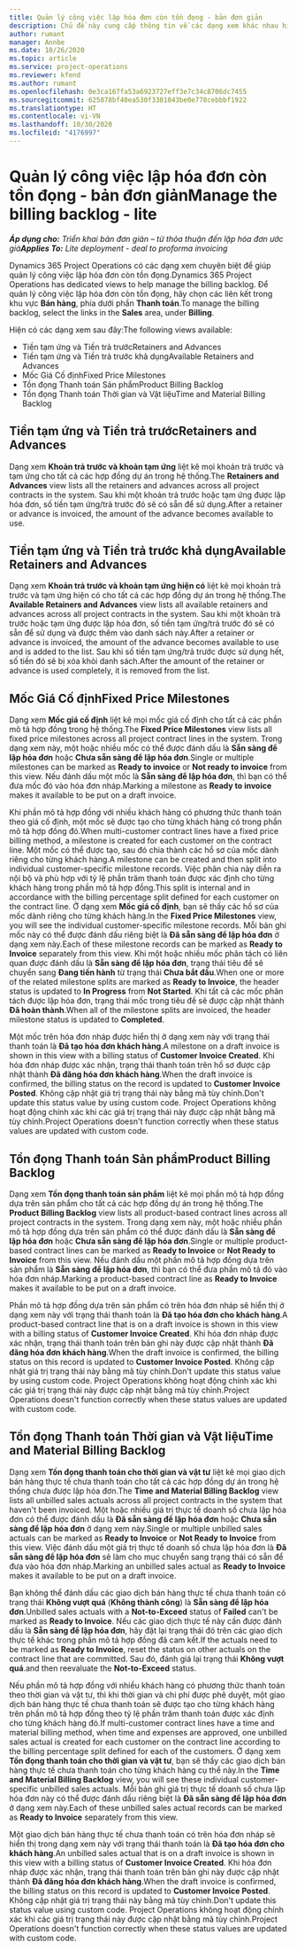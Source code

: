 ```yaml
---
title: Quản lý công việc lập hóa đơn còn tồn đọng - bản đơn giản
description: Chủ đề này cung cấp thông tin về các dạng xem khác nhau hiện có mà bạn có thể sử dụng khi quản lý công việc lập hóa đơn còn tồn đọng.
author: rumant
manager: Annbe
ms.date: 10/26/2020
ms.topic: article
ms.service: project-operations
ms.reviewer: kfend
ms.author: rumant
ms.openlocfilehash: 0e3ca167fa53a6923727eff3e7c34c8706dc7455
ms.sourcegitcommit: 625878bf48ea530f3381843be0e778cebbbf1922
ms.translationtype: HT
ms.contentlocale: vi-VN
ms.lasthandoff: 10/30/2020
ms.locfileid: "4176997"
---
```

# <a name="manage-the-billing-backlog---lite"></a><span data-ttu-id="6d730-103">Quản lý công việc lập hóa đơn còn tồn đọng - bản đơn giản</span><span class="sxs-lookup"><span data-stu-id="6d730-103">Manage the billing backlog - lite</span></span>

<span data-ttu-id="6d730-104">_**Áp dụng cho:** Triển khai bản đơn giản – từ thỏa thuận đến lập hóa đơn ước giá_</span><span class="sxs-lookup"><span data-stu-id="6d730-104">_**Applies To:** Lite deployment - deal to proforma invoicing_</span></span>

<span data-ttu-id="6d730-105">Dynamics 365 Project Operations có các dạng xem chuyên biệt để giúp quản lý công việc lập hóa đơn còn tồn đọng.</span><span class="sxs-lookup"><span data-stu-id="6d730-105">Dynamics 365 Project Operations has dedicated views to help manage the billing backlog.</span></span> <span data-ttu-id="6d730-106">Để quản lý công việc lập hóa đơn còn tồn đọng, hãy chọn các liên kết trong khu vực **Bán hàng**, phía dưới phần **Thanh toán**.</span><span class="sxs-lookup"><span data-stu-id="6d730-106">To manage the billing backlog, select the links in the **Sales** area, under **Billing**.</span></span> 

<span data-ttu-id="6d730-107">Hiện có các dạng xem sau đây:</span><span class="sxs-lookup"><span data-stu-id="6d730-107">The following views available:</span></span>

- <span data-ttu-id="6d730-108">Tiền tạm ứng và Tiền trả trước</span><span class="sxs-lookup"><span data-stu-id="6d730-108">Retainers and Advances</span></span>
- <span data-ttu-id="6d730-109">Tiền tạm ứng và Tiền trả trước khả dụng</span><span class="sxs-lookup"><span data-stu-id="6d730-109">Available Retainers and Advances</span></span>
- <span data-ttu-id="6d730-110">Mốc Giá Cố định</span><span class="sxs-lookup"><span data-stu-id="6d730-110">Fixed Price Milestones</span></span>
- <span data-ttu-id="6d730-111">Tồn đọng Thanh toán Sản phẩm</span><span class="sxs-lookup"><span data-stu-id="6d730-111">Product Billing Backlog</span></span>
- <span data-ttu-id="6d730-112">Tồn đọng Thanh toán Thời gian và Vật liệu</span><span class="sxs-lookup"><span data-stu-id="6d730-112">Time and Material Billing Backlog</span></span>

## <a name="retainers-and-advances"></a><span data-ttu-id="6d730-113">Tiền tạm ứng và Tiền trả trước</span><span class="sxs-lookup"><span data-stu-id="6d730-113">Retainers and Advances</span></span>

<span data-ttu-id="6d730-114">Dạng xem **Khoản trả trước và khoản tạm ứng** liệt kê mọi khoản trả trước và tạm ứng cho tất cả các hợp đồng dự án trong hệ thống.</span><span class="sxs-lookup"><span data-stu-id="6d730-114">The **Retainers and Advances** view lists all the retainers and advances across all project contracts in the system.</span></span> <span data-ttu-id="6d730-115">Sau khi một khoản trả trước hoặc tạm ứng được lập hóa đơn, số tiền tạm ứng/trả trước đó sẽ có sẵn để sử dụng.</span><span class="sxs-lookup"><span data-stu-id="6d730-115">After a retainer or advance is invoiced, the amount of the advance becomes available to use.</span></span>

## <a name="available-retainers-and-advances"></a><span data-ttu-id="6d730-116">Tiền tạm ứng và Tiền trả trước khả dụng</span><span class="sxs-lookup"><span data-stu-id="6d730-116">Available Retainers and Advances</span></span>

<span data-ttu-id="6d730-117">Dạng xem **Khoản trả trước và khoản tạm ứng hiện có** liệt kê mọi khoản trả trước và tạm ứng hiện có cho tất cả các hợp đồng dự án trong hệ thống.</span><span class="sxs-lookup"><span data-stu-id="6d730-117">The **Available Retainers and Advances** view lists all available retainers and advances across all project contracts in the system.</span></span> <span data-ttu-id="6d730-118">Sau khi một khoản trả trước hoặc tạm ứng được lập hóa đơn, số tiền tạm ứng/trả trước đó sẽ có sẵn để sử dụng và được thêm vào danh sách này.</span><span class="sxs-lookup"><span data-stu-id="6d730-118">After a retainer or advance is invoiced, the amount of the advance becomes available to use and is added to the list.</span></span> <span data-ttu-id="6d730-119">Sau khi số tiền tạm ứng/trả trước được sử dụng hết, số tiền đó sẽ bị xóa khỏi danh sách.</span><span class="sxs-lookup"><span data-stu-id="6d730-119">After the amount of the retainer or advance is used completely, it is removed from the list.</span></span>

## <a name="fixed-price-milestones"></a><span data-ttu-id="6d730-120">Mốc Giá Cố định</span><span class="sxs-lookup"><span data-stu-id="6d730-120">Fixed Price Milestones</span></span>

<span data-ttu-id="6d730-121">Dạng xem **Mốc giá cố định** liệt kê mọi mốc giá cố định cho tất cả các phần mô tả hợp đồng trong hệ thống.</span><span class="sxs-lookup"><span data-stu-id="6d730-121">The **Fixed Price Milestones** view lists all fixed price milestones across all project contract lines in the system.</span></span> <span data-ttu-id="6d730-122">Trong dạng xem này, một hoặc nhiều mốc có thể được đánh dấu là **Sẵn sàng để lập hóa đơn** hoặc **Chưa sẵn sàng để lập hóa đơn**.</span><span class="sxs-lookup"><span data-stu-id="6d730-122">Single or multiple milestones can be marked as **Ready to invoice** or **Not ready to invoice** from this view.</span></span> <span data-ttu-id="6d730-123">Nếu đánh dấu một mốc là **Sẵn sàng để lập hóa đơn**, thì bạn có thể đưa mốc đó vào hóa đơn nháp.</span><span class="sxs-lookup"><span data-stu-id="6d730-123">Marking a milestone as **Ready to invoice** makes it available to be put on a draft invoice.</span></span>

<span data-ttu-id="6d730-124">Khi phần mô tả hợp đồng với nhiều khách hàng có phương thức thanh toán theo giá cố định, một mốc sẽ được tạo cho từng khách hàng có trong phần mô tả hợp đồng đó.</span><span class="sxs-lookup"><span data-stu-id="6d730-124">When multi-customer contract lines have a fixed price billing method, a milestone is created for each customer on the contract line.</span></span> <span data-ttu-id="6d730-125">Một mốc có thể được tạo, sau đó chia thành các hồ sơ của mốc dành riêng cho từng khách hàng.</span><span class="sxs-lookup"><span data-stu-id="6d730-125">A milestone can be created and then split into individual customer-specific milestone records.</span></span> <span data-ttu-id="6d730-126">Việc phân chia này diễn ra nội bộ và phù hợp với tỷ lệ phần trăm thanh toán được xác định cho từng khách hàng trong phần mô tả hợp đồng.</span><span class="sxs-lookup"><span data-stu-id="6d730-126">This split is internal and in accordance with the billing percentage split defined for each customer on the contract line.</span></span> <span data-ttu-id="6d730-127">Ở dạng xem **Mốc giá cố định**, bạn sẽ thấy các hồ sơ của mốc dành riêng cho từng khách hàng.</span><span class="sxs-lookup"><span data-stu-id="6d730-127">In the **Fixed Price Milestones** view, you will see the individual customer-specific milestone records.</span></span> <span data-ttu-id="6d730-128">Mỗi bản ghi mốc này có thể được đánh dấu riêng biệt là **Đã sẵn sàng để lập hóa đơn** ở dạng xem này.</span><span class="sxs-lookup"><span data-stu-id="6d730-128">Each of these milestone records can be marked as **Ready to Invoice** separately from this view.</span></span> <span data-ttu-id="6d730-129">Khi một hoặc nhiều mốc phân tách có liên quan được đánh dấu là **Sẵn sàng để lập hóa đơn**, trạng thái tiêu đề sẽ chuyển sang **Đang tiến hành** từ trạng thái **Chưa bắt đầu**.</span><span class="sxs-lookup"><span data-stu-id="6d730-129">When one or more of the related milestone splits are marked as **Ready to Invoice**, the header status is updated to **In Progress** from **Not Started**.</span></span> <span data-ttu-id="6d730-130">Khi tất cả các mốc phân tách được lập hóa đơn, trạng thái mốc trong tiêu đề sẽ được cập nhật thành **Đã hoàn thành**.</span><span class="sxs-lookup"><span data-stu-id="6d730-130">When all of the milestone splits are invoiced, the header milestone status is updated to **Completed**.</span></span>

<span data-ttu-id="6d730-131">Một mốc trên hóa đơn nháp được hiển thị ở dạng xem này với trạng thái thanh toán là **Đã tạo hóa đơn khách hàng**.</span><span class="sxs-lookup"><span data-stu-id="6d730-131">A milestone on a draft invoice is shown in this view with a billing status of **Customer Invoice Created**.</span></span> <span data-ttu-id="6d730-132">Khi hóa đơn nháp được xác nhận, trạng thái thanh toán trên hồ sơ được cập nhật thành **Đã đăng hóa đơn khách hàng**.</span><span class="sxs-lookup"><span data-stu-id="6d730-132">When the draft invoice is confirmed, the billing status on the record is updated to **Customer Invoice Posted**.</span></span> <span data-ttu-id="6d730-133">Không cập nhật giá trị trạng thái này bằng mã tùy chỉnh.</span><span class="sxs-lookup"><span data-stu-id="6d730-133">Don't update this status value by using custom code.</span></span> <span data-ttu-id="6d730-134">Project Operations không hoạt động chính xác khi các giá trị trạng thái này được cập nhật bằng mã tùy chỉnh.</span><span class="sxs-lookup"><span data-stu-id="6d730-134">Project Operations doesn't function correctly when these status values are updated with custom code.</span></span>

## <a name="product-billing-backlog"></a><span data-ttu-id="6d730-135">Tồn đọng Thanh toán Sản phẩm</span><span class="sxs-lookup"><span data-stu-id="6d730-135">Product Billing Backlog</span></span>

<span data-ttu-id="6d730-136">Dạng xem **Tồn đọng thanh toán sản phẩm** liệt kê mọi phần mô tả hợp đồng dựa trên sản phẩm cho tất cả các hợp đồng dự án trong hệ thống.</span><span class="sxs-lookup"><span data-stu-id="6d730-136">The **Product Billing Backlog** view lists all product-based contract lines across all project contracts in the system.</span></span> <span data-ttu-id="6d730-137">Trong dạng xem này, một hoặc nhiều phần mô tả hợp đồng dựa trên sản phẩm có thể được đánh dấu là **Sẵn sàng để lập hóa đơn** hoặc **Chưa sẵn sàng để lập hóa đơn**.</span><span class="sxs-lookup"><span data-stu-id="6d730-137">Single or multiple product-based contract lines can be marked as **Ready to Invoice** or **Not Ready to Invoice** from this view.</span></span> <span data-ttu-id="6d730-138">Nếu đánh dấu một phần mô tả hợp đồng dựa trên sản phẩm là **Sẵn sàng để lập hóa đơn**, thì bạn có thể đưa phần mô tả đó vào hóa đơn nháp.</span><span class="sxs-lookup"><span data-stu-id="6d730-138">Marking a product-based contract line as **Ready to Invoice** makes it available to be put on a draft invoice.</span></span>

<span data-ttu-id="6d730-139">Phần mô tả hợp đồng dựa trên sản phẩm có trên hóa đơn nháp sẽ hiển thị ở dạng xem này với trạng thái thanh toán là **Đã tạo hóa đơn cho khách hàng**.</span><span class="sxs-lookup"><span data-stu-id="6d730-139">A product-based contract line that is on a draft invoice is shown in this view with a billing status of **Customer Invoice Created**.</span></span> <span data-ttu-id="6d730-140">Khi hóa đơn nháp được xác nhận, trạng thái thanh toán trên bản ghi này được cập nhật thành **Đã đăng hóa đơn khách hàng**.</span><span class="sxs-lookup"><span data-stu-id="6d730-140">When the draft invoice is confirmed, the billing status on this record is updated to **Customer Invoice Posted**.</span></span> <span data-ttu-id="6d730-141">Không cập nhật giá trị trạng thái này bằng mã tùy chỉnh.</span><span class="sxs-lookup"><span data-stu-id="6d730-141">Don't update this status value by using custom code.</span></span> <span data-ttu-id="6d730-142">Project Operations không hoạt động chính xác khi các giá trị trạng thái này được cập nhật bằng mã tùy chỉnh.</span><span class="sxs-lookup"><span data-stu-id="6d730-142">Project Operations doesn't function correctly when these status values are updated with custom code.</span></span>

## <a name="time-and-material-billing-backlog"></a><span data-ttu-id="6d730-143">Tồn đọng Thanh toán Thời gian và Vật liệu</span><span class="sxs-lookup"><span data-stu-id="6d730-143">Time and Material Billing Backlog</span></span>

<span data-ttu-id="6d730-144">Dạng xem **Tồn đọng thanh toán cho thời gian và vật tư** liệt kê mọi giao dịch bán hàng thực tế chưa thanh toán cho tất cả các hợp đồng dự án trong hệ thống chưa được lập hóa đơn.</span><span class="sxs-lookup"><span data-stu-id="6d730-144">The **Time and Material Billing Backlog** view lists all unbilled sales actuals across all project contracts in the system that haven't been invoiced.</span></span> <span data-ttu-id="6d730-145">Một hoặc nhiều giá trị thực tế doanh số chưa lập hóa đơn có thể được đánh dấu là **Đã sẵn sàng để lập hóa đơn** hoặc **Chưa sẵn sàng để lập hóa đơn** ở dạng xem này.</span><span class="sxs-lookup"><span data-stu-id="6d730-145">Single or multiple unbilled sales actuals can be marked as **Ready to Invoice** or **Not Ready to Invoice** from this view.</span></span> <span data-ttu-id="6d730-146">Việc đánh dấu một giá trị thực tế doanh số chưa lập hóa đơn là **Đã sẵn sàng để lập hóa đơn** sẽ làm cho mục chuyển sang trạng thái có sẵn để đưa vào hóa đơn nháp.</span><span class="sxs-lookup"><span data-stu-id="6d730-146">Marking an unbilled sales actual as **Ready to Invoice** makes it available to be put on a draft invoice.</span></span>

<span data-ttu-id="6d730-147">Bạn không thể đánh dấu các giao dịch bán hàng thực tế chưa thanh toán có trạng thái **Không vượt quá** (**Không thành công**) là **Sẵn sàng để lập hóa đơn**.</span><span class="sxs-lookup"><span data-stu-id="6d730-147">Unbilled sales actuals with a **Not-to-Exceed** status of **Failed** can't be marked as **Ready to Invoice**.</span></span> <span data-ttu-id="6d730-148">Nếu các giao dịch thực tế này cần được đánh dấu là **Sẵn sàng để lập hóa đơn**, hãy đặt lại trạng thái đó trên các giao dịch thực tế khác trong phần mô tả hợp đồng đã cam kết.</span><span class="sxs-lookup"><span data-stu-id="6d730-148">If the actuals need to be marked as **Ready to Invoice**, reset the status on other actuals on the contract line that are committed.</span></span> <span data-ttu-id="6d730-149">Sau đó, đánh giá lại trạng thái **Không vượt quá**.</span><span class="sxs-lookup"><span data-stu-id="6d730-149">and then reevaluate the **Not-to-Exceed** status.</span></span>

<span data-ttu-id="6d730-150">Nếu phần mô tả hợp đồng với nhiều khách hàng có phương thức thanh toán theo thời gian và vật tư, thì khi thời gian và chi phí được phê duyệt, một giao dịch bán hàng thực tế chưa thanh toán sẽ được tạo cho từng khách hàng trên phần mô tả hợp đồng theo tỷ lệ phần trăm thanh toán được xác định cho từng khách hàng đó.</span><span class="sxs-lookup"><span data-stu-id="6d730-150">If multi-customer contract lines have a time and material billing method, when time and expenses are approved, one unbilled sales actual is created for each customer on the contract line according to the billing percentage split defined for each of the customers.</span></span> <span data-ttu-id="6d730-151">Ở dạng xem **Tồn đọng thanh toán cho thời gian và vật tư**, bạn sẽ thấy các giao dịch bán hàng thực tế chưa thanh toán cho từng khách hàng cụ thể này.</span><span class="sxs-lookup"><span data-stu-id="6d730-151">In the **Time and Material Billing Backlog** view, you will see these individual customer-specific unbilled sales actuals.</span></span> <span data-ttu-id="6d730-152">Mỗi bản ghi giá trị thực tế doanh số chưa lập hóa đơn này có thể được đánh dấu riêng biệt là **Đã sẵn sàng để lập hóa đơn** ở dạng xem này.</span><span class="sxs-lookup"><span data-stu-id="6d730-152">Each of these unbilled sales actual records can be marked as **Ready to Invoice** separately from this view.</span></span>

<span data-ttu-id="6d730-153">Một giao dịch bán hàng thực tế chưa thanh toán có trên hóa đơn nháp sẽ hiển thị trong dạng xem này với trạng thái thanh toán là **Đã tạo hóa đơn cho khách hàng**.</span><span class="sxs-lookup"><span data-stu-id="6d730-153">An unbilled sales actual that is on a draft invoice is shown in this view with a billing status of **Customer Invoice Created**.</span></span> <span data-ttu-id="6d730-154">Khi hóa đơn nháp được xác nhận, trạng thái thanh toán trên bản ghi này được cập nhật thành **Đã đăng hóa đơn khách hàng**.</span><span class="sxs-lookup"><span data-stu-id="6d730-154">When the draft invoice is confirmed, the billing status on this record is updated to **Customer Invoice Posted**.</span></span> <span data-ttu-id="6d730-155">Không cập nhật giá trị trạng thái này bằng mã tùy chỉnh.</span><span class="sxs-lookup"><span data-stu-id="6d730-155">Don't update this status value using custom code.</span></span> <span data-ttu-id="6d730-156">Project Operations không hoạt động chính xác khi các giá trị trạng thái này được cập nhật bằng mã tùy chỉnh.</span><span class="sxs-lookup"><span data-stu-id="6d730-156">Project Operations doesn't function correctly when these status values are updated with custom code.</span></span>
